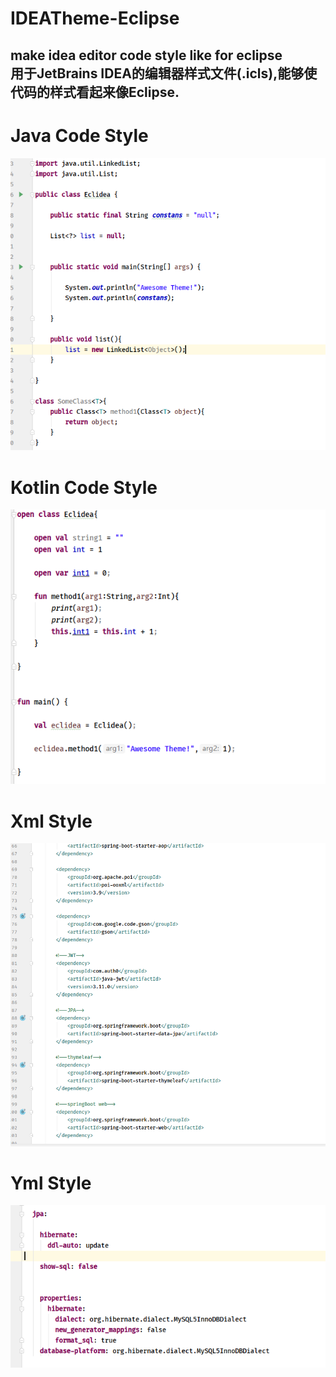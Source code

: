 # IDEATheme-Eclipse
make idea editor code style like for eclipse  
用于JetBrains IDEA的编辑器样式文件(.icls),能够使代码的样式看起来像Eclipse.
---
# Java Code Style   
![image](https://github.com/KspTooi/IDEATheme-Eclipse/blob/main/images/java.png)

# Kotlin Code Style   
![image](https://github.com/KspTooi/IDEATheme-Eclipse/blob/main/images/kotlin.png)

# Xml Style   
![image](https://github.com/KspTooi/IDEATheme-Eclipse/blob/main/images/Xml.png)

# Yml Style   
![image](https://github.com/KspTooi/IDEATheme-Eclipse/blob/main/images/yaml.png)


